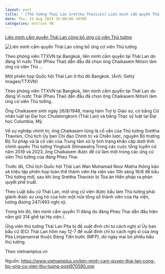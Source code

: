 ```yaml
---
layout: post
title: " [Thủ tướng Thái Lan Srettha Thavisin] Liên minh cầm quyền Thái Lan công bố ứng cử viên Thủ tướng"
date: Thu, 15 Aug 2024 15:00:00 +0700
categories: entries VN
---
```

[Liên minh cầm quyền Thái Lan công bố ứng cử viên Thủ tướng](https://baolongan.vn/lien-minh-cam-quyen-thai-lan-cong-bo-ung-cu-vien-thu-tuong-a180877.html)

![Liên minh cầm quyền Thái Lan công bố ứng cử viên Thủ tướng](https://www.baolongan.vn/image/news/2024/20240815/thumbnail/510x286/266_1723707672.webp)

Theo phóng viên TTXVN tại Bangkok, liên minh cầm quyền tại Thái Lan do đảng Vì nước Thái (Pheu Thai) dẫn đầu đã chọn ông Chaikasem Nitisiri làm ứng cử viên Thủ ...



Một phiên họp Quốc hội Thái Lan ở thủ đô Bangkok. (Ảnh: Getty Images/TTXVN)

Theo phóng viên TTXVN tại Bangkok, liên minh cầm quyền tại Thái Lan do đảng Vì nước Thái (Pheu Thai) dẫn đầu đã chọn ông Chaikasem Nitisiri làm ứng cử viên Thủ tướng.

Ông Chaikasem sinh ngày 26/8/1948, mang hàm Trợ lý Giáo sư, có bằng Cử nhân luật tại Đại học Chulalongkorn (Thái Lan) và bằng Thạc sỹ luật tại Đại học Columbia, Mỹ.

Về sự nghiệp chính trị, ông Chaikasem từng là cố vấn của Thủ tướng Srettha Thavisin, Chủ tịch Ủy ban Chỉ đạo Chính trị và Chiến lược, nguyên Bộ trưởng Bộ Tư pháp và là cố vấn của Trung tâm xử lý tình trạng khẩn cấp dưới thời chính quyền Thủ tướng Yingluck Shinawatra.Trong các cuộc tổng tuyển cử năm 2019 và 2023, ông Chaikasem được đề cử làm một trong các ứng cử viên Thủ tướng của đảng Pheu Thai.

Trước đó, Chủ tịch Quốc hội Thái Lan Wan Muhamad Noor Matha thông báo sẽ triệu tập phiên họp toàn thể thành viên Hạ viện vào 10h sáng 16/8 để bầu Thủ tướng mới, sau khi ông Srettha Thavisin bị Tòa án Hiến pháp ra phán quyết phế truất.

Theo Luật bầu cử Thái Lan, một ứng cử viên được bầu làm Thủ tướng phải giành được sự ủng hộ của hơn một nửa tổng số thành viên của Hạ viện, tương đương 247/493 nghị sỹ.

Trong khi đó, liên minh cầm quyền 11 đảng do đảng Pheu Thai dẫn đầu hiện nắm giữ 314 ghế tại Hạ viện./.

Ứng viên thủ tướng Thái Lan Pita bị đề xuất đình chỉ tư cách nghị sĩ Ủy ban bầu cử (EC) Thái Lan hôm nay 12-7 đề xuất đình chỉ tư cách nghị sĩ của ông Pita Limjaroenrat thuộc Đảng Tiến bước (MFP), dù ngày mai bỏ phiếu bầu thủ tướng.

Theo vietnamplus.vn

Nguồn: https://www.vietnamplus.vn/lien-minh-cam-quyen-thai-lan-cong-bo-ung-cu-vien-thu-tuong-post970590.vnp

